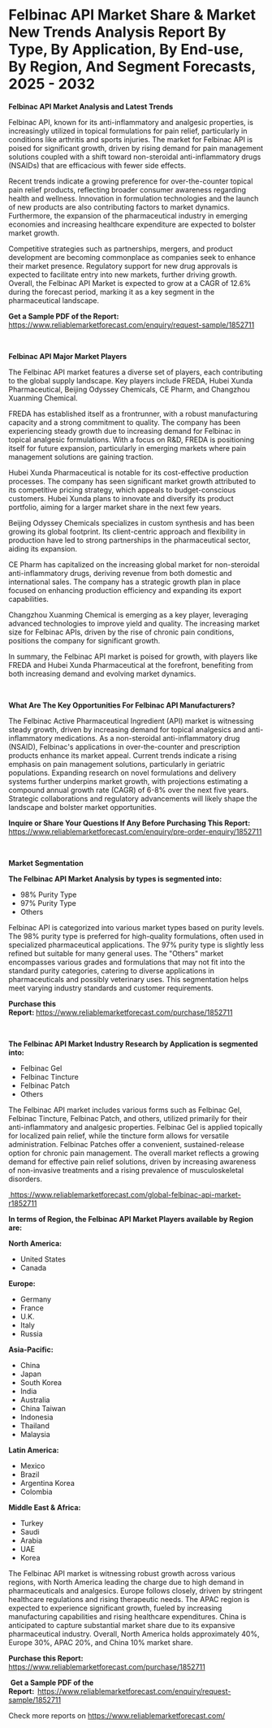 <p><h1>Felbinac API Market Share & Market New Trends Analysis Report By Type, By Application, By End-use, By Region, And Segment Forecasts, 2025 - 2032</h1></p><p><strong>Felbinac API Market Analysis and Latest Trends</strong></p>
<p><p>Felbinac API, known for its anti-inflammatory and analgesic properties, is increasingly utilized in topical formulations for pain relief, particularly in conditions like arthritis and sports injuries. The market for Felbinac API is poised for significant growth, driven by rising demand for pain management solutions coupled with a shift toward non-steroidal anti-inflammatory drugs (NSAIDs) that are efficacious with fewer side effects.</p><p>Recent trends indicate a growing preference for over-the-counter topical pain relief products, reflecting broader consumer awareness regarding health and wellness. Innovation in formulation technologies and the launch of new products are also contributing factors to market dynamics. Furthermore, the expansion of the pharmaceutical industry in emerging economies and increasing healthcare expenditure are expected to bolster market growth.</p><p>Competitive strategies such as partnerships, mergers, and product development are becoming commonplace as companies seek to enhance their market presence. Regulatory support for new drug approvals is expected to facilitate entry into new markets, further driving growth. Overall, the Felbinac API Market is expected to grow at a CAGR of 12.6% during the forecast period, marking it as a key segment in the pharmaceutical landscape.</p></p>
<p><strong>Get a Sample PDF of the Report:&nbsp;</strong> <a href="https://www.reliablemarketforecast.com/enquiry/request-sample/1852711?utm_campaign=3327&utm_medium=2&utm_source=Github&utm_content=ia&utm_term=03042025&utm_id=felbinac-api">https://www.reliablemarketforecast.com/enquiry/request-sample/1852711</a></p>
<p>&nbsp;</p>
<p><strong>Felbinac API Major Market Players</strong></p>
<p><p>The Felbinac API market features a diverse set of players, each contributing to the global supply landscape. Key players include FREDA, Hubei Xunda Pharmaceutical, Beijing Odyssey Chemicals, CE Pharm, and Changzhou Xuanming Chemical. </p><p>FREDA has established itself as a frontrunner, with a robust manufacturing capacity and a strong commitment to quality. The company has been experiencing steady growth due to increasing demand for Felbinac in topical analgesic formulations. With a focus on R&D, FREDA is positioning itself for future expansion, particularly in emerging markets where pain management solutions are gaining traction.</p><p>Hubei Xunda Pharmaceutical is notable for its cost-effective production processes. The company has seen significant market growth attributed to its competitive pricing strategy, which appeals to budget-conscious customers. Hubei Xunda plans to innovate and diversify its product portfolio, aiming for a larger market share in the next few years.</p><p>Beijing Odyssey Chemicals specializes in custom synthesis and has been growing its global footprint. Its client-centric approach and flexibility in production have led to strong partnerships in the pharmaceutical sector, aiding its expansion.</p><p>CE Pharm has capitalized on the increasing global market for non-steroidal anti-inflammatory drugs, deriving revenue from both domestic and international sales. The company has a strategic growth plan in place focused on enhancing production efficiency and expanding its export capabilities.</p><p>Changzhou Xuanming Chemical is emerging as a key player, leveraging advanced technologies to improve yield and quality. The increasing market size for Felbinac APIs, driven by the rise of chronic pain conditions, positions the company for significant growth.</p><p>In summary, the Felbinac API market is poised for growth, with players like FREDA and Hubei Xunda Pharmaceutical at the forefront, benefiting from both increasing demand and evolving market dynamics.</p></p>
<p>&nbsp;</p>
<p><strong>What Are The Key Opportunities For Felbinac API Manufacturers?</strong></p>
<p><p>The Felbinac Active Pharmaceutical Ingredient (API) market is witnessing steady growth, driven by increasing demand for topical analgesics and anti-inflammatory medications. As a non-steroidal anti-inflammatory drug (NSAID), Felbinac's applications in over-the-counter and prescription products enhance its market appeal. Current trends indicate a rising emphasis on pain management solutions, particularly in geriatric populations. Expanding research on novel formulations and delivery systems further underpins market growth, with projections estimating a compound annual growth rate (CAGR) of 6-8% over the next five years. Strategic collaborations and regulatory advancements will likely shape the landscape and bolster market opportunities.</p></p>
<p><strong>Inquire or Share Your Questions If Any Before Purchasing This Report:</strong> <a href="https://www.reliablemarketforecast.com/enquiry/pre-order-enquiry/1852711?utm_campaign=3327&utm_medium=2&utm_source=Github&utm_content=ia&utm_term=03042025&utm_id=felbinac-api">https://www.reliablemarketforecast.com/enquiry/pre-order-enquiry/1852711</a></p>
<p>&nbsp;</p>
<p><strong>Market Segmentation</strong></p>
<p><strong>The Felbinac API Market Analysis by types is segmented into:</strong></p>
<p><ul><li>98% Purity Type</li><li>97% Purity Type</li><li>Others</li></ul></p>
<p><p>Felbinac API is categorized into various market types based on purity levels. The 98% purity type is preferred for high-quality formulations, often used in specialized pharmaceutical applications. The 97% purity type is slightly less refined but suitable for many general uses. The "Others" market encompasses various grades and formulations that may not fit into the standard purity categories, catering to diverse applications in pharmaceuticals and possibly veterinary uses. This segmentation helps meet varying industry standards and customer requirements.</p></p>
<p><strong>Purchase this Report:&nbsp;</strong><a href="https://www.reliablemarketforecast.com/purchase/1852711?utm_campaign=3327&utm_medium=2&utm_source=Github&utm_content=ia&utm_term=03042025&utm_id=felbinac-api">https://www.reliablemarketforecast.com/purchase/1852711</a></p>
<p>&nbsp;</p>
<p><strong>The Felbinac API Market Industry Research by Application is segmented into:</strong></p>
<p><ul><li>Felbinac Gel</li><li>Felbinac Tincture</li><li>Felbinac Patch</li><li>Others</li></ul></p>
<p><p>The Felbinac API market includes various forms such as Felbinac Gel, Felbinac Tincture, Felbinac Patch, and others, utilized primarily for their anti-inflammatory and analgesic properties. Felbinac Gel is applied topically for localized pain relief, while the tincture form allows for versatile administration. Felbinac Patches offer a convenient, sustained-release option for chronic pain management. The overall market reflects a growing demand for effective pain relief solutions, driven by increasing awareness of non-invasive treatments and a rising prevalence of musculoskeletal disorders.</p></p>
<p><a href="https://www.reliablemarketforecast.com/global-felbinac-api-market-r1852711?utm_campaign=3327&utm_medium=2&utm_source=Github&utm_content=ia&utm_term=03042025&utm_id=felbinac-api">&nbsp;https://www.reliablemarketforecast.com/global-felbinac-api-market-r1852711</a></p>
<p><strong>In terms of Region, the Felbinac API Market Players available by Region are:</strong></p>
<p>
    <p> <strong> North America: </strong>
        <ul>
            <li>United States</li>
            <li>Canada</li>
        </ul>
        </p> 
    <p> <strong> Europe: </strong>
        <ul>
            <li>Germany</li>
            <li>France</li>
            <li>U.K.</li>
            <li>Italy</li>
            <li>Russia</li>
        </ul>
        </p> 
    <p> <strong> Asia-Pacific: </strong>
        <ul>
            <li>China</li>
            <li>Japan</li>
            <li>South Korea</li>
            <li>India</li>
            <li>Australia</li>
            <li>China Taiwan</li>
            <li>Indonesia</li>
            <li>Thailand</li>
            <li>Malaysia</li>
        </ul>
        </p> 
    <p> <strong> Latin America: </strong>
        <ul>
            <li>Mexico</li>
            <li>Brazil</li>
            <li>Argentina Korea</li>
            <li>Colombia</li>
        </ul>
        </p> 
    <p> <strong> Middle East & Africa: </strong>
        <ul>
            <li>Turkey</li>
            <li>Saudi</li>
            <li>Arabia</li>
            <li>UAE</li>
            <li>Korea</li>
        </ul>
    </p>
    </p>
<p><p>The Felbinac API market is witnessing robust growth across various regions, with North America leading the charge due to high demand in pharmaceuticals and analgesics. Europe follows closely, driven by stringent healthcare regulations and rising therapeutic needs. The APAC region is expected to experience significant growth, fueled by increasing manufacturing capabilities and rising healthcare expenditures. China is anticipated to capture substantial market share due to its expansive pharmaceutical industry. Overall, North America holds approximately 40%, Europe 30%, APAC 20%, and China 10% market share.</p></p>
<p><strong>Purchase this Report: </strong><a href="https://www.reliablemarketforecast.com/purchase/1852711?utm_campaign=3327&utm_medium=2&utm_source=Github&utm_content=ia&utm_term=03042025&utm_id=felbinac-api">https://www.reliablemarketforecast.com/purchase/1852711</a></p>
<p>&nbsp;<strong>Get a Sample PDF of the Report:&nbsp;&nbsp;</strong><a href="https://www.reliablemarketforecast.com/enquiry/request-sample/1852711?utm_campaign=3327&utm_medium=2&utm_source=Github&utm_content=ia&utm_term=03042025&utm_id=felbinac-api">https://www.reliablemarketforecast.com/enquiry/request-sample/1852711</a></p>
<p><strong></strong></p>
<p>Check more reports on <a href="https://www.reliablemarketforecast.com/?utm_campaign=3327&utm_medium=2&utm_source=Github&utm_content=ia&utm_term=03042025&utm_id=felbinac-api">https://www.reliablemarketforecast.com/</a></p>